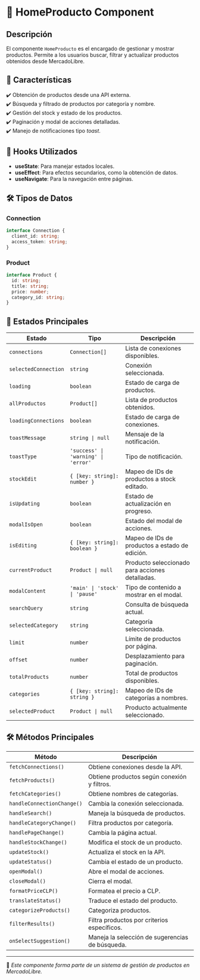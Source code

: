 # 🛒 HomeProducto Component

## Descripción

El componente `HomeProducto` es el encargado de gestionar y mostrar productos. Permite a los usuarios buscar, filtrar y actualizar productos obtenidos desde MercadoLibre.

## 📌 Características

✔️ Obtención de productos desde una API externa.  
✔️ Búsqueda y filtrado de productos por categoría y nombre.  
✔️ Gestión del stock y estado de los productos.  
✔️ Paginación y modal de acciones detalladas.  
✔️ Manejo de notificaciones tipo *toast*.  

## 📂 Hooks Utilizados

- **useState**: Para manejar estados locales.  
- **useEffect**: Para efectos secundarios, como la obtención de datos.  
- **useNavigate**: Para la navegación entre páginas.  

## 🛠️ Tipos de Datos

### **Connection**
```ts
interface Connection {
  client_id: string;
  access_token: string;
}
```
### **Product**
```ts
interface Product {
  id: string;
  title: string;
  price: number;
  category_id: string;
}
```

## 🌟 Estados Principales

| Estado                 | Tipo                                     | Descripción |
|------------------------|-----------------------------------------|-------------|
| `connections`         | `Connection[]`                          | Lista de conexiones disponibles. |
| `selectedConnection`  | `string`                                | Conexión seleccionada. |
| `loading`            | `boolean`                               | Estado de carga de productos. |
| `allProductos`       | `Product[]`                             | Lista de productos obtenidos. |
| `loadingConnections` | `boolean`                               | Estado de carga de conexiones. |
| `toastMessage`       | `string \| null`                        | Mensaje de la notificación. |
| `toastType`         | `'success' \| 'warning' \| 'error'`     | Tipo de notificación. |
| `stockEdit`        | `{ [key: string]: number }`             | Mapeo de IDs de productos a stock editado. |
| `isUpdating`      | `boolean`                               | Estado de actualización en progreso. |
| `modalIsOpen`    | `boolean`                               | Estado del modal de acciones. |
| `isEditing`      | `{ [key: string]: boolean }`            | Mapeo de IDs de productos a estado de edición. |
| `currentProduct` | `Product \| null`                       | Producto seleccionado para acciones detalladas. |
| `modalContent`   | `'main' \| 'stock' \| 'pause'`         | Tipo de contenido a mostrar en el modal. |
| `searchQuery`    | `string`                               | Consulta de búsqueda actual. |
| `selectedCategory` | `string`                              | Categoría seleccionada. |
| `limit`          | `number`                               | Límite de productos por página. |
| `offset`         | `number`                               | Desplazamiento para paginación. |
| `totalProducts`  | `number`                               | Total de productos disponibles. |
| `categories`     | `{ [key: string]: string }`           | Mapeo de IDs de categorías a nombres. |
| `selectedProduct` | `Product \| null`                     | Producto actualmente seleccionado. |

## 🛠️ Métodos Principales

| Método                   | Descripción |
|--------------------------|-------------|
| `fetchConnections()`    | Obtiene conexiones desde la API. |
| `fetchProducts()`       | Obtiene productos según conexión y filtros. |
| `fetchCategories()`     | Obtiene nombres de categorías. |
| `handleConnectionChange()` | Cambia la conexión seleccionada. |
| `handleSearch()`        | Maneja la búsqueda de productos. |
| `handleCategoryChange()` | Filtra productos por categoría. |
| `handlePageChange()`    | Cambia la página actual. |
| `handleStockChange()`   | Modifica el stock de un producto. |
| `updateStock()`         | Actualiza el stock en la API. |
| `updateStatus()`        | Cambia el estado de un producto. |
| `openModal()`          | Abre el modal de acciones. |
| `closeModal()`         | Cierra el modal. |
| `formatPriceCLP()`     | Formatea el precio a CLP. |
| `translateStatus()`    | Traduce el estado del producto. |
| `categorizeProducts()` | Categoriza productos. |
| `filterResults()`      | Filtra productos por criterios específicos. |
| `onSelectSuggestion()` | Maneja la selección de sugerencias de búsqueda. |

---

📌 *Este componente forma parte de un sistema de gestión de productos en MercadoLibre.*
